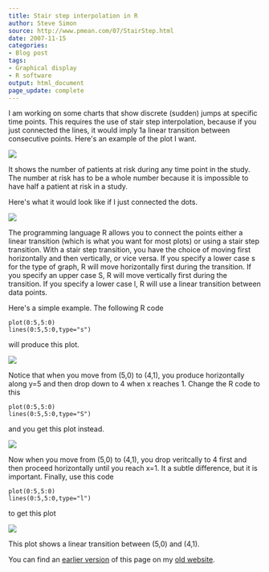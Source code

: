 ```yaml
---
title: Stair step interpolation in R
author: Steve Simon
source: http://www.pmean.com/07/StairStep.html
date: 2007-11-15
categories:
- Blog post
tags:
- Graphical display
- R software
output: html_document
page_update: complete
---
```


I am working on some charts that show discrete (sudden) jumps at specific time points. This requires the use of stair step interpolation, because if you just connected the lines, it would imply 1a linear transition between consecutive points. Here's an example of the plot I want.

![](http://www.pmean.com/new-images/07/StairStep01.gif)

It shows the number of patients at risk during any time point in the study. The number at risk has to be a whole number because it is impossible to have half a patient at risk in a study.

Here's what it would look like if I just connected the dots.

![](http://www.pmean.com/new-images/07/StairStep02.gif)

The programming language R allows you to connect the points either a linear transition (which is what you want for most plots) or using a stair step transition. With a stair step transition, you have the choice of moving first horizontally and then vertically, or vice versa. If you specify a lower case s for the type of graph, R will move horizontally first during the transition. If you specify an upper case S, R will move vertically first during the transition. If you specify a lower case l, R will use a linear transition between data points.

Here's a simple example. The following R code

```
plot(0:5,5:0)
lines(0:5,5:0,type="s")
```

will produce this plot.

![](http://www.pmean.com/new-images/07/StairStep03.gif)

Notice that when you move from (5,0) to (4,1), you produce horizontally along y=5 and then drop down to 4 when x reaches 1. Change the R code to this

```
plot(0:5,5:0)
lines(0:5,5:0,type="S")
```

and you get this plot instead.

![](http://www.pmean.com/new-images/07/StairStep04.gif)

Now when you move from (5,0) to (4,1), you drop veritcally to 4 first and then proceed horizontally until you reach x=1. It a subtle difference, but it is important. Finally, use this code

```
plot(0:5,5:0)
lines(0:5,5:0,type="l")
```

to get this plot

![](http://www.pmean.com/new-images/07/StairStep05.gif)

This plot shows a linear transition between (5,0) and (4,1).

You can find an [earlier version][sim1] of this page on my [old website][sim2].

[sim1]: http://www.pmean.com/07/StairStep.html
[sim2]: http://www.pmean.com
